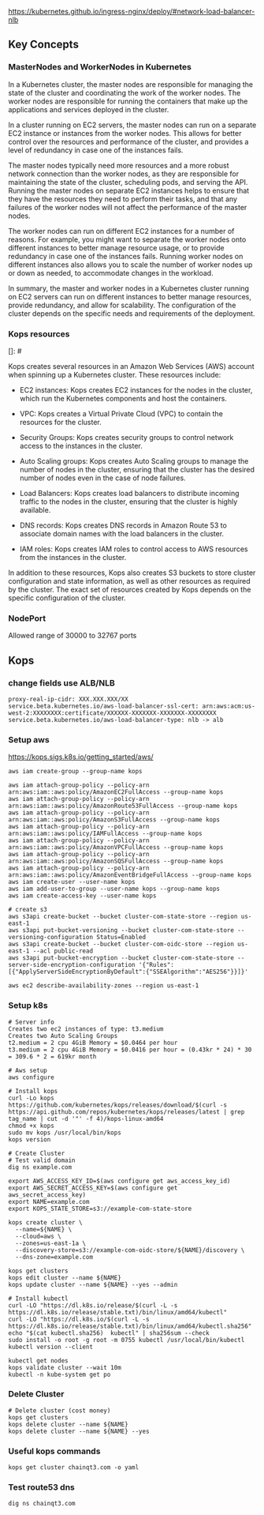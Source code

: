 https://kubernetes.github.io/ingress-nginx/deploy/#network-load-balancer-nlb

## Key Concepts

### MasterNodes and WorkerNodes in Kubernetes

In a Kubernetes cluster, the master nodes are responsible for managing the state of the cluster and coordinating the
work of the worker nodes. The worker nodes are responsible for running the containers that make up the applications and
services deployed in the cluster.

In a cluster running on EC2 servers, the master nodes can run on a separate EC2 instance or instances from the worker
nodes. This allows for better control over the resources and performance of the cluster, and provides a level of
redundancy in case one of the instances fails.

The master nodes typically need more resources and a more robust network connection than the worker nodes, as they are
responsible for maintaining the state of the cluster, scheduling pods, and serving the API. Running the master nodes on
separate EC2 instances helps to ensure that they have the resources they need to perform their tasks, and that any
failures of the worker nodes will not affect the performance of the master nodes.

The worker nodes can run on different EC2 instances for a number of reasons. For example, you might want to separate the
worker nodes onto different instances to better manage resource usage, or to provide redundancy in case one of the
instances fails. Running worker nodes on different instances also allows you to scale the number of worker nodes up or
down as needed, to accommodate changes in the workload.

In summary, the master and worker nodes in a Kubernetes cluster running on EC2 servers can run on different instances to
better manage resources, provide redundancy, and allow for scalability. The configuration of the cluster depends on the
specific needs and requirements of the deployment.

### Kops resources

[]: #

Kops creates several resources in an Amazon Web Services (AWS) account when spinning up a Kubernetes cluster. These
resources include:

- EC2 instances: Kops creates EC2 instances for the nodes in the cluster, which run the Kubernetes components and host
  the containers.

- VPC: Kops creates a Virtual Private Cloud (VPC) to contain the resources for the cluster.

- Security Groups: Kops creates security groups to control network access to the instances in the cluster.

- Auto Scaling groups: Kops creates Auto Scaling groups to manage the number of nodes in the cluster, ensuring that the
  cluster has the desired number of nodes even in the case of node failures.

- Load Balancers: Kops creates load balancers to distribute incoming traffic to the nodes in the cluster, ensuring that
  the cluster is highly available.

- DNS records: Kops creates DNS records in Amazon Route 53 to associate domain names with the load balancers in the
  cluster.

- IAM roles: Kops creates IAM roles to control access to AWS resources from the instances in the cluster.

In addition to these resources, Kops also creates S3 buckets to store cluster configuration and state information, as
well as other resources as required by the cluster. The exact set of resources created by Kops depends on the specific
configuration of the cluster.

### NodePort

Allowed range of 30000 to 32767 ports

## Kops

### change fields use ALB/NLB

```
proxy-real-ip-cidr: XXX.XXX.XXX/XX
service.beta.kubernetes.io/aws-load-balancer-ssl-cert: arn:aws:acm:us-west-2:XXXXXXXX:certificate/XXXXXX-XXXXXXX-XXXXXXX-XXXXXXXX
service.beta.kubernetes.io/aws-load-balancer-type: nlb -> alb
```

### Setup aws

https://kops.sigs.k8s.io/getting_started/aws/

```
aws iam create-group --group-name kops

aws iam attach-group-policy --policy-arn arn:aws:iam::aws:policy/AmazonEC2FullAccess --group-name kops
aws iam attach-group-policy --policy-arn arn:aws:iam::aws:policy/AmazonRoute53FullAccess --group-name kops
aws iam attach-group-policy --policy-arn arn:aws:iam::aws:policy/AmazonS3FullAccess --group-name kops
aws iam attach-group-policy --policy-arn arn:aws:iam::aws:policy/IAMFullAccess --group-name kops
aws iam attach-group-policy --policy-arn arn:aws:iam::aws:policy/AmazonVPCFullAccess --group-name kops
aws iam attach-group-policy --policy-arn arn:aws:iam::aws:policy/AmazonSQSFullAccess --group-name kops
aws iam attach-group-policy --policy-arn arn:aws:iam::aws:policy/AmazonEventBridgeFullAccess --group-name kops
aws iam create-user --user-name kops
aws iam add-user-to-group --user-name kops --group-name kops
aws iam create-access-key --user-name kops

# create s3
aws s3api create-bucket --bucket cluster-com-state-store --region us-east-1
aws s3api put-bucket-versioning --bucket cluster-com-state-store --versioning-configuration Status=Enabled
aws s3api create-bucket --bucket cluster-com-oidc-store --region us-east-1 --acl public-read
aws s3api put-bucket-encryption --bucket cluster-com-state-store --server-side-encryption-configuration '{"Rules":[{"ApplyServerSideEncryptionByDefault":{"SSEAlgorithm":"AES256"}}]}'

aws ec2 describe-availability-zones --region us-east-1
```

### Setup k8s

```
# Server info 
Creates two ec2 instances of type: t3.medium
Creates two Auto Scaling Groups 
t2.medium = 2 cpu 4GiB Memory = $0.0464 per hour
t3.medium = 2 cpu 4GiB Memory = $0.0416 per hour = (0.43kr * 24) * 30 = 309.6 * 2 = 619kr month

# Aws setup
aws configure

# Install kops
curl -Lo kops https://github.com/kubernetes/kops/releases/download/$(curl -s https://api.github.com/repos/kubernetes/kops/releases/latest | grep tag_name | cut -d '"' -f 4)/kops-linux-amd64
chmod +x kops
sudo mv kops /usr/local/bin/kops
kops version

# Create Cluster
# Test valid domain
dig ns example.com

export AWS_ACCESS_KEY_ID=$(aws configure get aws_access_key_id)
export AWS_SECRET_ACCESS_KEY=$(aws configure get aws_secret_access_key)
export NAME=example.com
export KOPS_STATE_STORE=s3://example-com-state-store

kops create cluster \
  --name=${NAME} \
  --cloud=aws \
  --zones=us-east-1a \
  --discovery-store=s3://example-com-oidc-store/${NAME}/discovery \
  --dns-zone=example.com

kops get clusters
kops edit cluster --name ${NAME}
kops update cluster --name ${NAME} --yes --admin

# Install kubectl
curl -LO "https://dl.k8s.io/release/$(curl -L -s https://dl.k8s.io/release/stable.txt)/bin/linux/amd64/kubectl"
curl -LO "https://dl.k8s.io/$(curl -L -s https://dl.k8s.io/release/stable.txt)/bin/linux/amd64/kubectl.sha256"
echo "$(cat kubectl.sha256)  kubectl" | sha256sum --check
sudo install -o root -g root -m 0755 kubectl /usr/local/bin/kubectl
kubectl version --client

kubectl get nodes
kops validate cluster --wait 10m
kubectl -n kube-system get po
```

### Delete Cluster

```
# Delete cluster (cost money)
kops get clusters
kops delete cluster --name ${NAME}
kops delete cluster --name ${NAME} --yes
```

### Useful kops commands

```
kops get cluster chainqt3.com -o yaml
```

### Test route53 dns

```
dig ns chainqt3.com
```
